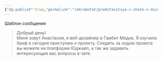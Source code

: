```yaml
---
{"dg-publish":true,"permalink":"/obrabotat/predstavitsya-v-chate-s-dizajnom-sorientirovat-zakazchika-po-blizhajshim-dejstviyam-chto-budet-sejchas-proishodit/"}
---
```


Шаблон сообщения

> Добрый день!  
> Меня зовут Анастасия, я веб-дизайнер в Гамбит Медиа. Я изучила бриф и сегодня приступаю к проекту. Следить за ходом проекта вы можете на платформе Юджайл, а так же задавать интересующие вас вопросы в чате.